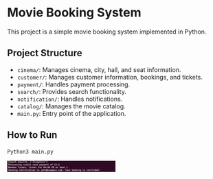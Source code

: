 # Movie Booking System

This project is a simple movie booking system implemented in Python.

## Project Structure

- `cinema/`: Manages cinema, city, hall, and seat information.
- `customer/`: Manages customer information, bookings, and tickets.
- `payment/`: Handles payment processing.
- `search/`: Provides search functionality.
- `notification/`: Handles notifications.
- `catalog/`: Manages the movie catalog.
- `main.py`: Entry point of the application.

## How to Run
``` bash
Python3 main.py
```

<img src="https://github.com/piyushmani/grokking-the-object-oriented-design-interview/blob/main/Movie%20Ticket%20Booking%20System/code/Screenshot.png" width="50%" height="40%">
